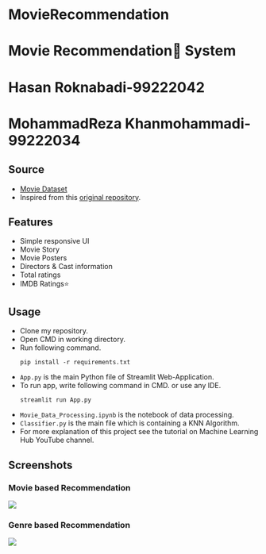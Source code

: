 # MovieRecommendation
# Movie Recommendation🍿 System

# Hasan Roknabadi-99222042
# MohammadReza Khanmohammadi-99222034
  



## Source
- [Movie Dataset](https://www.kaggle.com/datasets/rounakbanik/the-movies-dataset)
- Inspired from this [original repository](https://github.com/HasanRoknabady/MovieRecommendation).

## Features
- Simple responsive UI
- Movie Story
- Movie Posters
- Directors & Cast information
- Total ratings
- IMDB Ratings⭐

## Usage

- Clone my repository.
- Open CMD in working directory.
- Run following command.
  ```
  pip install -r requirements.txt
  ```
- `App.py` is the main Python file of Streamlit Web-Application. 
- To run app, write following command in CMD. or use any IDE.
  ```
  streamlit run App.py
  ```
- `Movie_Data_Processing.ipynb` is the notebook of data processing.
- `Classifier.py` is the main file which is containing a KNN Algorithm.
- For more explanation of this project see the tutorial on Machine Learning Hub YouTube channel.

## Screenshots

### Movie based Recommendation
<img src="https://github.com/Spidy20/Movie_Recommender_App/blob/master/t1.png">

### Genre based Recommendation
<img src="https://github.com/Spidy20/Movie_Recommender_App/blob/master/t2.png">


